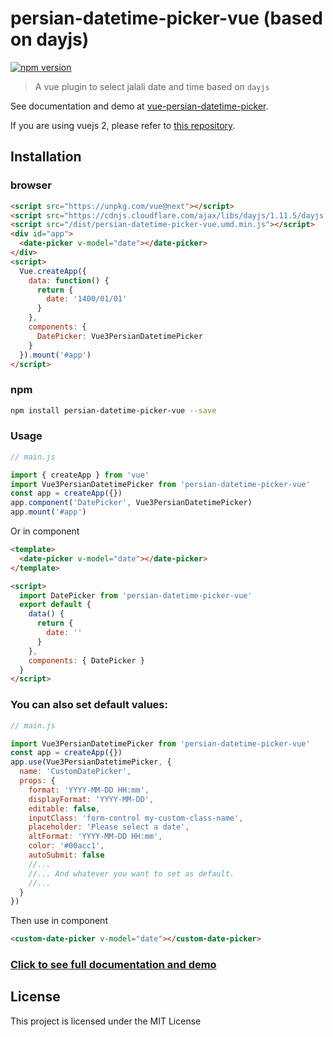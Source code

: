 # persian-datetime-picker-vue (based on dayjs)

[![npm version](https://badge.fury.io/js/persian-datetime-picker-vue.svg)](https://www.npmjs.com/package/persian-datetime-picker-vue)

> A vue plugin to select jalali date and time based on `dayjs`

See documentation and demo at [vue-persian-datetime-picker](https://talkhabi.github.io/vue-persian-datetime-picker).

If you are using vuejs 2, please refer to [this repository](https://github.com/imanmalekian31/vue-persian-datetime-picker).

## Installation

### browser

```html
<script src="https://unpkg.com/vue@next"></script>
<script src="https://cdnjs.cloudflare.com/ajax/libs/dayjs/1.11.5/dayjs.min.js"></script>
<script src="/dist/persian-datetime-picker-vue.umd.min.js"></script>
<div id="app">
  <date-picker v-model="date"></date-picker>
</div>
<script>
  Vue.createApp({
    data: function() {
      return {
        date: '1400/01/01'
      }
    },
    components: {
      DatePicker: Vue3PersianDatetimePicker
    }
  }).mount('#app')
</script>
```

### npm

```bash
npm install persian-datetime-picker-vue --save
```

### Usage

```javascript
// main.js

import { createApp } from 'vue'
import Vue3PersianDatetimePicker from 'persian-datetime-picker-vue'
const app = createApp({})
app.component('DatePicker', Vue3PersianDatetimePicker)
app.mount('#app')
```

Or in component

```html
<template>
  <date-picker v-model="date"></date-picker>
</template>

<script>
  import DatePicker from 'persian-datetime-picker-vue'
  export default {
    data() {
      return {
        date: ''
      }
    },
    components: { DatePicker }
  }
</script>
```

### You can also set default values:

```javascript
// main.js

import Vue3PersianDatetimePicker from 'persian-datetime-picker-vue'
const app = createApp({})
app.use(Vue3PersianDatetimePicker, {
  name: 'CustomDatePicker',
  props: {
    format: 'YYYY-MM-DD HH:mm',
    displayFormat: 'YYYY-MM-DD',
    editable: false,
    inputClass: 'form-control my-custom-class-name',
    placeholder: 'Please select a date',
    altFormat: 'YYYY-MM-DD HH:mm',
    color: '#00acc1',
    autoSubmit: false
    //...
    //... And whatever you want to set as default.
    //...
  }
})
```

Then use in component

```html
<custom-date-picker v-model="date"></custom-date-picker>
```

### [Click to see full documentation and demo](https://talkhabi.github.io/vue-persian-datetime-picker)

## License

This project is licensed under the MIT License
